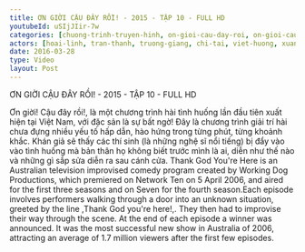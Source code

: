 ```yaml
---
title: ƠN GIỜI CẬU ĐÂY RỒI! - 2015 - TẬP 10 - FULL HD
youtubeId: uSIjJIir-7w
categories: [chuong-trinh-truyen-hinh, on-gioi-cau-day-roi, on-gioi-cau-day-roi-2014]
actors: [hoai-linh, tran-thanh, truong-giang, chi-tai, viet-huong, xuan-bac, tu-long]
date: 2016-03-28
type: Video
layout: Post
---
```

ƠN GIỜI CẬU ĐÂY RỒI! - 2015 - TẬP 10 - FULL HD

Ơn giời! Cậu đây rồi!, là một chương trình hài tình huống lần đầu tiên xuất hiện tại Việt Nam, với đặc sản là sự bất ngờ! Đây là chương trình giải trí hài chưa đựng nhiều yếu tố hấp dẫn, hào hứng trong từng phút, từng khoảnh khắc. Khán giả sẽ thấy các thí sinh (là những nghệ sĩ nổi tiếng) bị đẩy vào vào tình huống mà bản thân họ không biết trước mình là ai, diễn như thế nào và những gì sắp sửa diễn ra sau cánh cửa.
Thank God You're Here is an Australian television improvised comedy program created by Working Dog Productions, which premiered on Network Ten on 5 April 2006, and aired for the first three seasons and on Seven for the fourth season.Each episode involves performers walking through a door into an unknown situation, greeted by the line ,Thank God you're here!,. They then had to improvise their way through the scene. At the end of each episode a winner was announced. It was the most successful new show in Australia of 2006, attracting an average of 1.7 million viewers after the first few episodes.